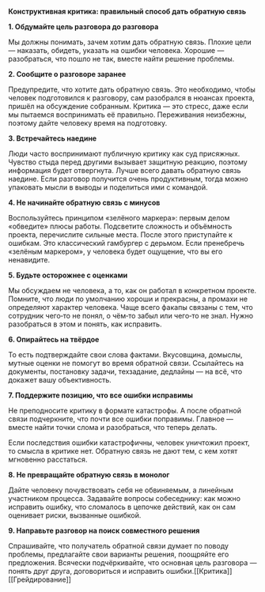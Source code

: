 [​​](https://telegra.ph/file/060168889809192d399a1.jpg)**Конструктивная критика: правильный способ дать обратную связь**

  

**1. Обдумайте цель разговора до разговора**

Мы должны понимать, зачем хотим дать обратную связь. Плохие цели — наказать, обидеть, указать на ошибки человека. Хорошие — разобраться, что пошло не так, вместе найти решение проблемы.

  

**2. Сообщите о разговоре заранее**

Предупредите, что хотите дать обратную связь. Это необходимо, чтобы человек подготовился к разговору, сам разобрался в нюансах проекта, пришёл на обсуждение собранным. Критика — это стресс, даже если мы пытаемся воспринимать её правильно. Переживания неизбежны, поэтому дайте человеку время на подготовку.

  

**3. Встречайтесь наедине**

Люди часто воспринимают публичную критику как суд присяжных. Чувство стыда перед другими вызывает защитную реакцию, поэтому информация будет отвергнута. Лучше всего давать обратную связь наедине. Если разговор получится очень продуктивным, тогда можно упаковать мысли в выводы и поделиться ими с командой.

  

**4. Не начинайте обратную связь с минусов**

Воспользуйтесь принципом «зелёного маркера»: первым делом «обведите» плюсы работы. Подсветите сложность и объёмность проекта, перечислите сильные места. После этого приступайте к ошибкам. Это классический гамбургер с дерьмом. Если пренебречь «зелёным маркером», у человека будет ощущение, что вы его ненавидите.

  

**5. Будьте осторожнее с оценками**

Мы обсуждаем не человека, а то, как он работал в конкретном проекте. Помните, что люди по умолчанию хороши и прекрасны, а промахи не определяют характер человека. Чаще всего факапы связаны с тем, что сотрудник чего‑то не понял, о чём‑то забыл или чего‑то не знал. Нужно разобраться в этом и понять, как исправить.

  

**6. Опирайтесь на твёрдое**

То есть подтверждайте свои слова фактами. Вкусовщина, домыслы, мутные оценки не помогут во время обратной связи. Ссылайтесь на документы, постановку задачи, техзадание, дедлайны — на всё, что докажет вашу объективность.

  

**7. Поддержите позицию, что все ошибки исправимы**

Не преподносите критику в формате катастрофы. А после обратной связи подчеркните, что почти все ошибки поправимы. Главное — вместе найти точки слома и разобраться, что теперь делать.

Если последствия ошибки катастрофичны, человек уничтожил проект, то смысла в критике нет. Обратную связь не дают тем, с кем хотят мгновенно расстаться.

  

**8. Не превращайте обратную связь в монолог**

Дайте человеку почувствовать себя не обвиняемым, а линейным участником процесса. Задавайте вопросы собеседнику: как можно исправить ошибку, что сломалось в цепочке действий, как он сам оценивает риски, вызванные ошибкой.

  

**9. Направьте разговор на поиск совместного решения**

Спрашивайте, что получатель обратной связи думает по поводу проблемы, предлагайте свои варианты решения, поощряйте его предложения. Всячески подчёркивайте, что основная цель разговора — понять друг друга, договориться и исправить ошибки.[[Критика]]
[[Грейдирование]]